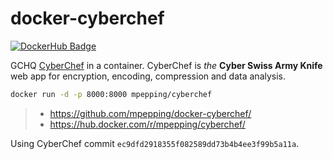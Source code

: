 # docker-cyberchef

[![DockerHub Badge](http://dockeri.co/image/mpepping/cyberchef)](https://hub.docker.com/r/mpepping/cyberchef/)

GCHQ [CyberChef](https://github.com/gchq/CyberChef/) in a container. CyberChef is *the* **Cyber Swiss Army Knife** web app for encryption, encoding, compression and data analysis.

```bash
docker run -d -p 8000:8000 mpepping/cyberchef
```

> * <https://github.com/mpepping/docker-cyberchef/>
> * <https://hub.docker.com/r/mpepping/cyberchef/>

Using CyberChef commit `ec9dfd2918355f082589dd73b4b4ee3f99b5a11a`.
